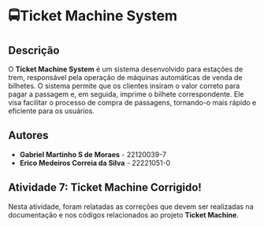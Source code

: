 # 🚍Ticket Machine System 

## Descrição

O **Ticket Machine System** é um sistema desenvolvido para estações de trem, responsável pela operação de máquinas automáticas de venda de bilhetes. O sistema permite que os clientes insiram o valor correto para pagar a passagem e, em seguida, imprime o bilhete correspondente. Ele visa facilitar o processo de compra de passagens, tornando-o mais rápido e eficiente para os usuários.

## Autores

- **Gabriel Martinho S de Moraes** - 22120039-7
- **Erico Medeiros Correia da Silva** - 22221051-0

## Atividade 7: Ticket Machine Corrigido!

Nesta atividade, foram relatadas as correções que devem ser realizadas na documentação e nos códigos relacionados ao projeto **Ticket Machine**.

